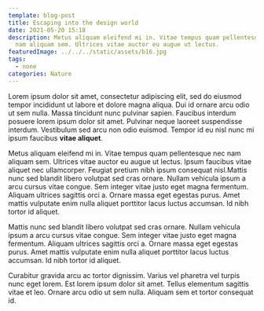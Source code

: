 ```yaml
---
template: blog-post
title: Escaping into the design world
date: 2021-05-20 15:18
description: Metus aliquam eleifend mi in. Vitae tempus quam pellentesque nec
  nam aliquam sem. Ultrices vitae auctor eu augue ut lectus.
featuredImage: ../../../static/assets/b16.jpg
tags:
  - none
categories: Nature
---
```


Lorem ipsum dolor sit amet, consectetur adipiscing elit, sed do eiusmod tempor incididunt ut labore et dolore magna aliqua. Dui id ornare arcu odio ut sem nulla. Massa tincidunt nunc pulvinar sapien. Faucibus interdum posuere lorem ipsum dolor sit amet. Pulvinar neque laoreet suspendisse interdum. Vestibulum sed arcu non odio euismod. Tempor id eu nisl nunc mi ipsum faucibus **vitae aliquet**.

Metus aliquam eleifend mi in. Vitae tempus quam pellentesque nec nam aliquam sem. Ultrices vitae auctor eu augue ut lectus. Ipsum faucibus vitae aliquet nec ullamcorper. Feugiat pretium nibh ipsum consequat nisl.Mattis nunc sed blandit libero volutpat sed cras ornare. Nullam vehicula ipsum a arcu cursus vitae congue. Sem integer vitae justo eget magna fermentum. Aliquam ultrices sagittis orci a. Ornare massa eget egestas purus. Amet mattis vulputate enim nulla aliquet porttitor lacus luctus accumsan. Id nibh tortor id aliquet.

Mattis nunc sed blandit libero volutpat sed cras ornare. Nullam vehicula ipsum a arcu cursus vitae congue. Sem integer vitae justo eget magna fermentum. Aliquam ultrices sagittis orci a. Ornare massa eget egestas purus. Amet mattis vulputate enim nulla aliquet porttitor lacus luctus accumsan. Id nibh tortor id aliquet.

Curabitur gravida arcu ac tortor dignissim. Varius vel pharetra vel turpis nunc eget lorem. Est lorem ipsum dolor sit amet. Tellus elementum sagittis vitae et leo. Ornare arcu odio ut sem nulla. Aliquam sem et tortor consequat id.
